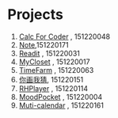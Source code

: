 # Projects

1. [Calc For Coder](https://github.com/LeBW/Calc-For-Coder.git) , 151220048
1. [Note](https://github.com/zx8054/Note.git),151220171
1. [Readit](https://github.com/brucewayne0/myReadit.git) , 151220031
1. [MyCloset](https://github.com/rubychen0611/MyCloset.git) , 151220017
1. [TimeFarm](https://github.com/triumphalLiu/TimeFarm.git) , 151220063
1. [你画我猜](https://github.com/AlexYinHan/Let-s-Draw.git), 151220151
1. [RHPlayer](https://github.com/RailgunHamster/RHPlayer.git) , 151220114
1. [MoodPocket](https://github.com/zengbingjie/MoodPocket.git) , 151220004
1. [Muti-calendar](https://github.com/nimrodzhang/Muti-calendar.git) , 151220161
